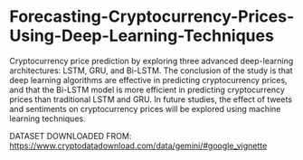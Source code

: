 # Forecasting-Cryptocurrency-Prices-Using-Deep-Learning-Techniques
Cryptocurrency price prediction by exploring three advanced deep-learning architectures: LSTM, GRU, and Bi-LSTM.
The conclusion of the study is that deep learning algorithms are effective in predicting cryptocurrency prices, and that the Bi-LSTM model is more efficient in predicting cryptocurrency prices than traditional LSTM and GRU. In future studies, the effect of tweets and sentiments on cryptocurrency prices will be explored using machine learning techniques.

DATASET DOWNLOADED FROM:
https://www.cryptodatadownload.com/data/gemini/#google_vignette
